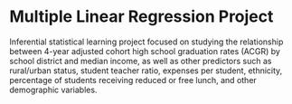 # Multiple Linear Regression Project
Inferential statistical learning project focused on studying the relationship between 4-year adjusted cohort high school graduation rates (ACGR) by school district and median income, as well as other predictors such as rural/urban status, student teacher ratio, expenses per student, ethnicity, percentage of students receiving reduced or free lunch, and other demographic variables.
